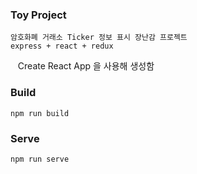 ### Toy Project
    암호화폐 거래소 Ticker 정보 표시 장난감 프로젝트
    express + react + redux
    Create React App 을 사용해 생성함

### Build
    npm run build

### Serve
    npm run serve
    
    
